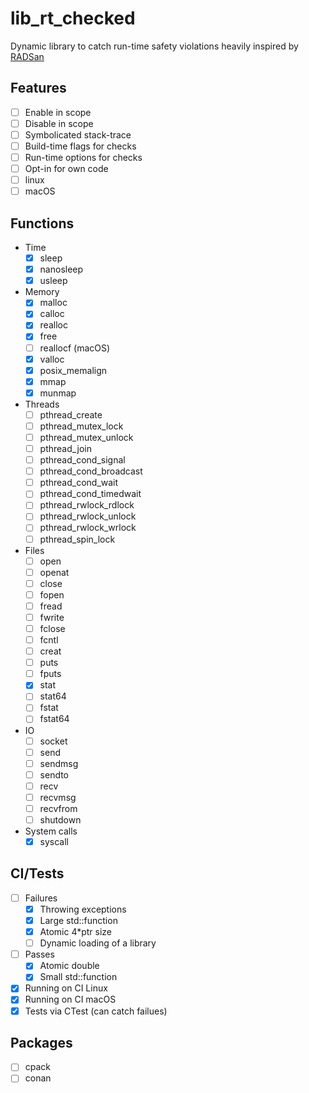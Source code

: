 # lib_rt_checked
Dynamic library to catch run-time safety violations heavily inspired by [RADSan](https://github.com/realtime-sanitizer/radsan)

## Features
- [ ] Enable in scope
- [ ] Disable in scope
- [ ] Symbolicated stack-trace
- [ ] Build-time flags for checks
- [ ] Run-time options for checks
- [ ] Opt-in for own code
- [ ] linux
- [ ] macOS

## Functions
- Time
  - [x] sleep
  - [x] nanosleep
  - [x] usleep
- Memory
  - [x] malloc
  - [x] calloc
  - [x] realloc
  - [x] free
  - [ ] reallocf (macOS)
  - [x] valloc
  - [x] posix_memalign
  - [x] mmap
  - [x] munmap
- Threads
  - [ ] pthread_create
  - [ ] pthread_mutex_lock
  - [ ] pthread_mutex_unlock
  - [ ] pthread_join
  - [ ] pthread_cond_signal
  - [ ] pthread_cond_broadcast
  - [ ] pthread_cond_wait
  - [ ] pthread_cond_timedwait
  - [ ] pthread_rwlock_rdlock
  - [ ] pthread_rwlock_unlock
  - [ ] pthread_rwlock_wrlock
  - [ ] pthread_spin_lock
- Files
  - [ ] open
  - [ ] openat
  - [ ] close
  - [ ] fopen
  - [ ] fread
  - [ ] fwrite
  - [ ] fclose
  - [ ] fcntl
  - [ ] creat
  - [ ] puts
  - [ ] fputs
  - [x] stat
  - [ ] stat64
  - [ ] fstat
  - [ ] fstat64
- IO
  - [ ] socket
  - [ ] send
  - [ ] sendmsg
  - [ ] sendto
  - [ ] recv
  - [ ] recvmsg
  - [ ] recvfrom
  - [ ] shutdown
- System calls 
  - [x] syscall

## CI/Tests
- [ ] Failures
  - [x] Throwing exceptions
  - [x] Large std::function
  - [x] Atomic 4*ptr size
  - [ ] Dynamic loading of a library
- [ ] Passes
  - [x] Atomic double
  - [x] Small std::function
- [x] Running on CI Linux
- [x] Running on CI macOS
- [x] Tests via CTest (can catch failues)

## Packages
- [ ] cpack
- [ ] conan
